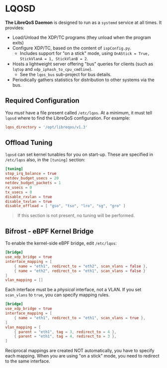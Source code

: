 # LQOSD

**The LibreQoS Daemon** is designed to run as a `systemd` service at all times. It provides:

* Load/Unload the XDP/TC programs (they unload when the program exits)
* Configure XDP/TC, based on the content of `ispConfig.py`.
   * Includes support for "on a stick" mode, using `OnAStick = True, StickVlanA = 1, StickVlanB = 2`.
* Hosts a lightweight server offering "bus" queries for clients (such as `lqtop` and `xdp_iphash_to_cpu_cmdline`).
   * See the `lqos_bus` sub-project for bus details.
* Periodically gathers statistics for distribution to other systems via the bus.

## Required Configuration

You *must* have a file present called `/etc/lqos`. At a minimum, it must tell `lqosd` where to find the LibreQoS configuration. For example:

```toml
lqos_directory = '/opt/libreqos/v1.3'
```

## Offload Tuning

`lqosd` can set kernel tunables for you on start-up. These are specified in `/etc/lqos` also, in the `[tuning]` section:

```toml
[tuning]
stop_irq_balance = true
netdev_budget_usecs = 20
netdev_budget_packets = 1
rx_usecs = 0
tx_usecs = 0
disable_rxvlan = true
disable_txvlan = true
disable_offload = [ "gso", "tso", "lro", "sg", "gro" ]
```

> If this section is not present, no tuning will be performed.

## Bifrost - eBPF Kernel Bridge

To enable the kernel-side eBPF bridge, edit `/etc/lqos`:

```toml
[bridge]
use_xdp_bridge = true
interface_mapping = [
	{ name = "eth1", redirect_to = "eth2", scan_vlans = false },
	{ name = "eth2", redirect_to = "eth1", scan_vlans = false }
]
vlan_mapping = []
```

Each interface must be a *physical* interface, not a VLAN. If you set `scan_vlans` to `true`, you can specify mapping rules.

```toml
[bridge]
use_xdp_bridge = true
interface_mapping = [
	{ name = "eth1", redirect_to = "eth1", scan_vlans = true },
]
vlan_mapping = [
	{ parent = "eth1", tag = 3, redirect_to = 4 },
	{ parent = "eth1", tag = 4, redirect_to = 3 },
]
```

Reciprocal mappings are created NOT automatically, you have to specify each mapping. When you are using "on a stick" mode, you need to redirect to the same interface.